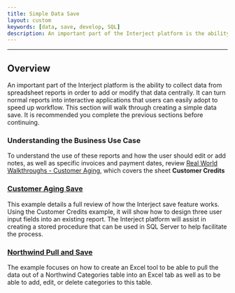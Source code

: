 ```yaml
---
title: Simple Data Save
layout: custom
keywords: [data, save, develop, SQL]
description: An important part of the Interject platform is the ability to collect data from spreadsheet reports in order to add or modify that data centrally. It can turn normal reports into interactive applications that users can easily adopt to speed up workflow. This section will walk through creating a simple data save.
---
```

* * *

## Overview

An important part of the Interject platform is the ability to collect data from spreadsheet reports in order to add or modify that data centrally. It can turn normal reports into interactive applications that users can easily adopt to speed up workflow. This section will walk through creating a simple data save. It is recommended you complete the previous sections before continuing.

### Understanding the Business Use Case

To understand the use of these reports and how the user should edit or add notes, as well as specific invoices and payment dates, review [Real World Walkthroughs - Customer Aging](/wAbout/Customer-Aging.html), which covers the sheet **Customer Credits**

### [Customer Aging Save](/wGetStarted/L-Dev-CustomerCreditSave.html)

This example details a full review of how the Interject save feature works. Using the Customer Credits example, it will show how to design three user input fields into an existing report. The Interject platform will assist in creating a stored procedure that can be used in SQL Server to help facilitate the process.

### [Northwind Pull and Save](/wGetStarted/L-Dev-NorthwindPullSave.html)

The example focuses on how to create an Excel tool to be able to pull the data out of a Northwind Categories table into an Excel tab as well as to be able to add, edit, or delete categories to this table.

